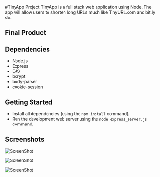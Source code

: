 #TinyApp Project
TinyApp is a full stack web application using Node. The app will allow users to shorten long URLs much like TinyURL.com and bit.ly do.

## Final Product

## Dependencies
- Node.js
- Express
- EJS
- bcrypt
- body-parser
- cookie-session

## Getting Started
- Install all dependencies (using the `npm install` command).
- Run the development web server using the `node express_server.js` command.

## Screenshots

![ScreenShot](https://raw.githubusercontent.com/Ankitaahuja/Tiny-App-Revised/blob/master/docs/Urls_Page.png)

![ScreenShot](https://raw.githubusercontent.com/Ankitaahuja/Tiny-App-Revised/blob/master/docs/login_page.png)

![ScreenShot](https://raw.githubusercontent.com/Ankitaahuja/Tiny-App-Revised/blob/master/docs/new_page.png)
